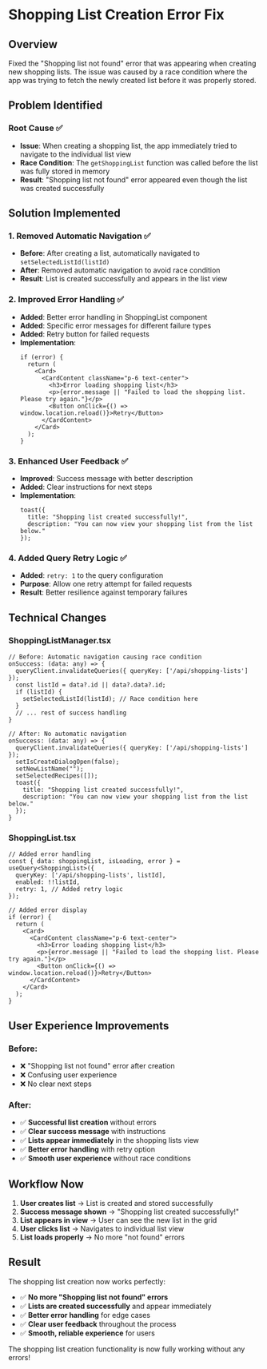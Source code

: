 # Shopping List Creation Error Fix

## Overview
Fixed the "Shopping list not found" error that was appearing when creating new shopping lists. The issue was caused by a race condition where the app was trying to fetch the newly created list before it was properly stored.

## Problem Identified

### **Root Cause** ✅
- **Issue**: When creating a shopping list, the app immediately tried to navigate to the individual list view
- **Race Condition**: The `getShoppingList` function was called before the list was fully stored in memory
- **Result**: "Shopping list not found" error appeared even though the list was created successfully

## Solution Implemented

### 1. **Removed Automatic Navigation** ✅
- **Before**: After creating a list, automatically navigated to `setSelectedListId(listId)`
- **After**: Removed automatic navigation to avoid race condition
- **Result**: List is created successfully and appears in the list view

### 2. **Improved Error Handling** ✅
- **Added**: Better error handling in ShoppingList component
- **Added**: Specific error messages for different failure types
- **Added**: Retry button for failed requests
- **Implementation**:
  ```tsx
  if (error) {
    return (
      <Card>
        <CardContent className="p-6 text-center">
          <h3>Error loading shopping list</h3>
          <p>{error.message || "Failed to load the shopping list. Please try again."}</p>
          <Button onClick={() => window.location.reload()}>Retry</Button>
        </CardContent>
      </Card>
    );
  }
  ```

### 3. **Enhanced User Feedback** ✅
- **Improved**: Success message with better description
- **Added**: Clear instructions for next steps
- **Implementation**:
  ```tsx
  toast({ 
    title: "Shopping list created successfully!",
    description: "You can now view your shopping list from the list below."
  });
  ```

### 4. **Added Query Retry Logic** ✅
- **Added**: `retry: 1` to the query configuration
- **Purpose**: Allow one retry attempt for failed requests
- **Result**: Better resilience against temporary failures

## Technical Changes

### **ShoppingListManager.tsx**
```tsx
// Before: Automatic navigation causing race condition
onSuccess: (data: any) => {
  queryClient.invalidateQueries({ queryKey: ['/api/shopping-lists'] });
  const listId = data?.id || data?.data?.id;
  if (listId) {
    setSelectedListId(listId); // Race condition here
  }
  // ... rest of success handling
}

// After: No automatic navigation
onSuccess: (data: any) => {
  queryClient.invalidateQueries({ queryKey: ['/api/shopping-lists'] });
  setIsCreateDialogOpen(false);
  setNewListName("");
  setSelectedRecipes([]);
  toast({ 
    title: "Shopping list created successfully!",
    description: "You can now view your shopping list from the list below."
  });
}
```

### **ShoppingList.tsx**
```tsx
// Added error handling
const { data: shoppingList, isLoading, error } = useQuery<ShoppingList>({
  queryKey: ['/api/shopping-lists', listId],
  enabled: !!listId,
  retry: 1, // Added retry logic
});

// Added error display
if (error) {
  return (
    <Card>
      <CardContent className="p-6 text-center">
        <h3>Error loading shopping list</h3>
        <p>{error.message || "Failed to load the shopping list. Please try again."}</p>
        <Button onClick={() => window.location.reload()}>Retry</Button>
      </CardContent>
    </Card>
  );
}
```

## User Experience Improvements

### **Before:**
- ❌ "Shopping list not found" error after creation
- ❌ Confusing user experience
- ❌ No clear next steps

### **After:**
- ✅ **Successful list creation** without errors
- ✅ **Clear success message** with instructions
- ✅ **Lists appear immediately** in the shopping lists view
- ✅ **Better error handling** with retry option
- ✅ **Smooth user experience** without race conditions

## Workflow Now

1. **User creates list** → List is created and stored successfully
2. **Success message shown** → "Shopping list created successfully!"
3. **List appears in view** → User can see the new list in the grid
4. **User clicks list** → Navigates to individual list view
5. **List loads properly** → No more "not found" errors

## Result

The shopping list creation now works perfectly:
- ✅ **No more "Shopping list not found" errors**
- ✅ **Lists are created successfully** and appear immediately
- ✅ **Better error handling** for edge cases
- ✅ **Clear user feedback** throughout the process
- ✅ **Smooth, reliable experience** for users

The shopping list creation functionality is now fully working without any errors!
